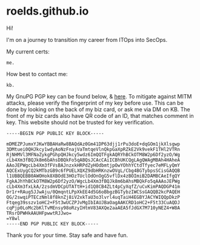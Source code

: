 # roelds.github.io

Hi!

I'm on a journey to transition my career from ITOps into SecOps.

My current certs:
```
me.
```
How best to contact me:
```
kb.
```

My GnuPG PGP key can be found below, & [here](https://github.com/roelds/roelds.github.io/raw/main/rds-pw_public.asc). To mitigate against MITM attacks, please verify the fingerprint of my key before use. This can be done by looking on the back of my biz card, or ask me via DM on KB. The front of my biz cards also have QR code of an ID, that matches comment in key. This website should not be trusted for key verification.

```
-----BEGIN PGP PUBLIC KEY BLOCK-----

mDMEZPJumxYJKwYBBAHaRw8BAQdAz0Gm41DP63djj1rPu3doE+dqGOm1jkXlsgwp
3DMtuei0QHJkcy1wdyAoNzFnajVaTmtqeVlnQkpGaXpRZkE2Vk9vekF1THl2VTRn
RjNHMVl3MFNaZykgPGhpQHJkcy5wdz6ImQQTFgkAQRYhBCkOTM8W2p6Df2yzO/Wg
cLb4Xm3fBQJk8m6bAhsDBQkFo5qABQsJCAcCAiICBhUKCQgLAgQWAgMBAh4HAheA
AAoJEPWgcLb4Xm3fFVsBAJnzxkHRPdZyHOdbmtjpOwYOhhYCtdTfyec7eMFLyQmY
AQCExUygCQ2kMTbzGB9c6fPUELXQXZ9dbHRKnzwOVgL/Cbg4BGTybpsSCisGAQQB
l1UBBQEBB0AWOHok8XBOdE3HOzTUclOdOnOgG5vflDx4zBOImiB2DAMBCAeIfgQY
FgkAJhYhBCkOTM8W2p6Df2yzO/WgcLb4Xm3fBQJk8m6bAhsMBQkFo5qAAAoJEPWg
cLb4Xm3fxLkA/2zsdmVDCpUTATtH+id1Q8CB4ZLt4pCyXqfZ/uCvKimPAQDGP41m
Dr1r+RAug5JJwAju/0QmqntLPpXkEE4d5G6oBbgzBGTybzIWCSsGAQQB2kcPAQEH
QG/2swqiPTECzNml8f8knZj8iV2xkTaU3o3lvrl4uqTaiH4EGBYJACYWIQQpDkzP
Ftqeg39sszv1oHC2+F5t3wUCZPJvMgIbIAUJBaOagAAKCRD1oHC2+F5t33CuAQDJ
cqPjp0LoMc2bKlTvMEnsy98oRzyIHtmV83AXQe2aaAEA5fJdGX7M710yNEZ4+W8A
TRsrDPWHkAAUHFpwwtRJJwo=
=Y8wl
-----END PGP PUBLIC KEY BLOCK-----
```

Thank you for your time. Stay safe and have fun.
